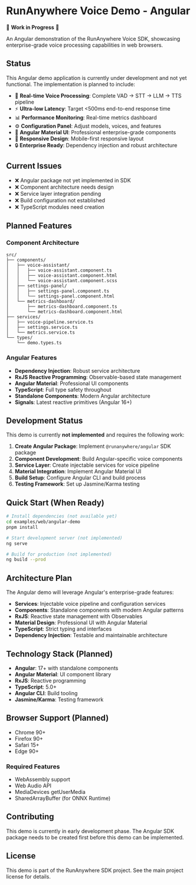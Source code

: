 # RunAnywhere Voice Demo - Angular

🚧 **Work in Progress** 🚧

An Angular demonstration of the RunAnywhere Voice SDK, showcasing enterprise-grade voice processing capabilities in web browsers.

## Status

This Angular demo application is currently under development and not yet functional. The implementation is planned to include:

- 🎤 **Real-time Voice Processing**: Complete VAD → STT → LLM → TTS pipeline
- ⚡ **Ultra-low Latency**: Target <500ms end-to-end response time
- 📊 **Performance Monitoring**: Real-time metrics dashboard
- ⚙️ **Configuration Panel**: Adjust models, voices, and features
- 🎨 **Angular Material UI**: Professional enterprise-grade components
- 📱 **Responsive Design**: Mobile-first responsive layout
- 🔒 **Enterprise Ready**: Dependency injection and robust architecture

## Current Issues

- ❌ Angular package not yet implemented in SDK
- ❌ Component architecture needs design
- ❌ Service layer integration pending
- ❌ Build configuration not established
- ❌ TypeScript modules need creation

## Planned Features

### Component Architecture
```
src/
├── components/
│   ├── voice-assistant/
│   │   ├── voice-assistant.component.ts
│   │   ├── voice-assistant.component.html
│   │   └── voice-assistant.component.scss
│   ├── settings-panel/
│   │   ├── settings-panel.component.ts
│   │   └── settings-panel.component.html
│   └── metrics-dashboard/
│       ├── metrics-dashboard.component.ts
│       └── metrics-dashboard.component.html
├── services/
│   ├── voice-pipeline.service.ts
│   ├── settings.service.ts
│   └── metrics.service.ts
└── types/
    └── demo.types.ts
```

### Angular Features
- **Dependency Injection**: Robust service architecture
- **RxJS Reactive Programming**: Observable-based state management
- **Angular Material**: Professional UI components
- **TypeScript**: Full type safety throughout
- **Standalone Components**: Modern Angular architecture
- **Signals**: Latest reactive primitives (Angular 16+)

## Development Status

This demo is currently **not implemented** and requires the following work:

1. **Create Angular Package**: Implement `@runanywhere/angular` SDK package
2. **Component Development**: Build Angular-specific voice components
3. **Service Layer**: Create injectable services for voice pipeline
4. **Material Integration**: Implement Angular Material UI
5. **Build Setup**: Configure Angular CLI and build process
6. **Testing Framework**: Set up Jasmine/Karma testing

## Quick Start (When Ready)

```bash
# Install dependencies (not available yet)
cd examples/web/angular-demo
pnpm install

# Start development server (not implemented)
ng serve

# Build for production (not implemented)
ng build --prod
```

## Architecture Plan

The Angular demo will leverage Angular's enterprise-grade features:

- **Services**: Injectable voice pipeline and configuration services
- **Components**: Standalone components with modern Angular patterns
- **RxJS**: Reactive state management with Observables
- **Material Design**: Professional UI with Angular Material
- **TypeScript**: Strict typing and interfaces
- **Dependency Injection**: Testable and maintainable architecture

## Technology Stack (Planned)

- **Angular**: 17+ with standalone components
- **Angular Material**: UI component library
- **RxJS**: Reactive programming
- **TypeScript**: 5.0+
- **Angular CLI**: Build tooling
- **Jasmine/Karma**: Testing framework

## Browser Support (Planned)

- Chrome 90+
- Firefox 90+
- Safari 15+
- Edge 90+

### Required Features
- WebAssembly support
- Web Audio API
- MediaDevices getUserMedia
- SharedArrayBuffer (for ONNX Runtime)

## Contributing

This demo is currently in early development phase. The Angular SDK package needs to be created first before this demo can be implemented.

## License

This demo is part of the RunAnywhere SDK project. See the main project license for details.
